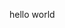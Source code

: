 <!--DOCTYPE html--!>
<html>
  <head>
    <meta charset="utf-8">
    <title>hello world</title>
  </head>
  <body>
    <p>hello world</p>
  </body>
</html>

